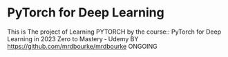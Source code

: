 # PyTorch for Deep Learning
 
This is The project of Learning PYTORCH by the course:: PyTorch for Deep Learning in 2023 Zero to Mastery ‑ Udemy BY https://github.com/mrdbourke/mrdbourke
ONGOING
